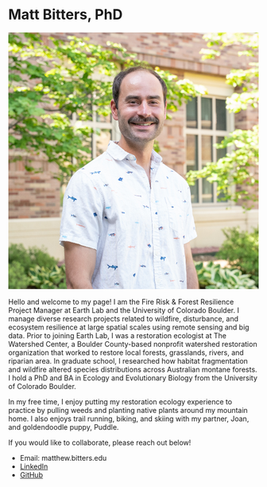 # Matt Bitters, PhD

![matt-bitters-headshot](/img/Matthew-Bitters.jpg)

Hello and welcome to my page! I am the Fire Risk & Forest Resilience Project Manager at Earth Lab and the University of Colorado Boulder. I manage diverse research projects related to wildfire, disturbance, and ecosystem resilience at large spatial scales using remote sensing and big data. Prior to joining Earth Lab, I was a restoration ecologist at The Watershed Center, a Boulder County-based nonprofit watershed restoration organization that worked to restore local forests, grasslands, rivers, and riparian area. In graduate school, I researched how habitat fragmentation and wildfire altered species distributions across Australian montane forests. I hold a PhD and BA in Ecology and Evolutionary Biology from the University of Colorado Boulder.

In my free time, I enjoy putting my restoration ecology experience to practice by pulling weeds and planting native plants around my mountain home. I also enjoys trail running, biking, and skiing with my partner, Joan, and goldendoodle puppy, Puddle.

If you would like to collaborate, please reach out below!
- Email: matthew.bitters.edu
- [LinkedIn](https://www.linkedin.com/in/matthew-bitters/)
- [GitHub](https://github.com/matthewbitters)
